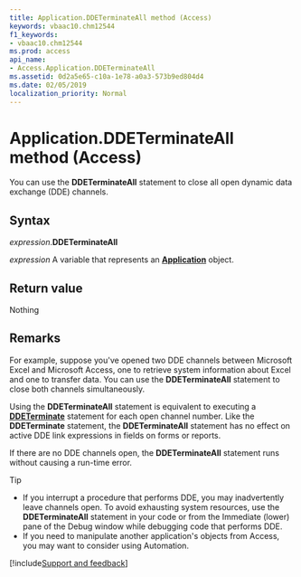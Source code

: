 ```yaml
---
title: Application.DDETerminateAll method (Access)
keywords: vbaac10.chm12544
f1_keywords:
- vbaac10.chm12544
ms.prod: access
api_name:
- Access.Application.DDETerminateAll
ms.assetid: 0d2a5e65-c10a-1e78-a0a3-573b9ed804d4
ms.date: 02/05/2019
localization_priority: Normal
---
```



# Application.DDETerminateAll method (Access)

You can use the **DDETerminateAll** statement to close all open dynamic data exchange (DDE) channels.


## Syntax

_expression_.**DDETerminateAll**

_expression_ A variable that represents an **[Application](Access.Application.md)** object.


## Return value

Nothing


## Remarks

For example, suppose you've opened two DDE channels between Microsoft Excel and Microsoft Access, one to retrieve system information about Excel and one to transfer data. You can use the **DDETerminateAll** statement to close both channels simultaneously.

Using the **DDETerminateAll** statement is equivalent to executing a **[DDETerminate](Access.Application.DDETerminate.md)** statement for each open channel number. Like the **DDETerminate** statement, the **DDETerminateAll** statement has no effect on active DDE link expressions in fields on forms or reports.

If there are no DDE channels open, the **DDETerminateAll** statement runs without causing a run-time error.

> [!TIP] 
> - If you interrupt a procedure that performs DDE, you may inadvertently leave channels open. To avoid exhausting system resources, use the **DDETerminateAll** statement in your code or from the Immediate (lower) pane of the Debug window while debugging code that performs DDE.
> - If you need to manipulate another application's objects from Access, you may want to consider using Automation.
    



[!include[Support and feedback](~/includes/feedback-boilerplate.md)]